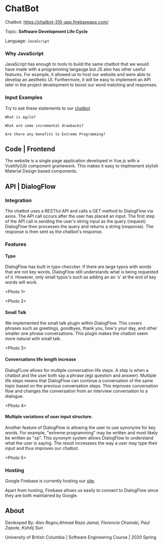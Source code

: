 
# ChatBot 

Chatbot: https://chatbot-310-app.firebaseapp.com/

Topic: **Software Development Life Cycle**

Language: ``` JavaScript ```

### Why JavaScript 
JavaScript has enough to tools to build the same chatbot that we would have made with a programming langauge but JS also has other useful features. For example, it allowed us to host our website and were able to develop an aesthetic UI. Furthermore, it will be easy to implement an API later in the project development to boost our word matching and responses.

### Input Examples
Try to ask these statements to our [chatbot](https://chatbot-310-app.firebaseapp.com/)

```
What is agile?
```
```
What are some incremental drawbacks?
```
```
Are there any benefits to Extreme Programming?
```


## Code | Frontend

The website is a single page application developed in Vue.js with a Vuetify(UI) component gramework. This makes it easy to implmenent stylish Material Design based components.

## API | DialogFlow  

### Integration

The chatbot uses a RESTful API and calls a GET method to DialogFlow via axios. The API call occurs after the user has placed an input. The first step of the API call is sending the user's string input as the query (request). DialogFlow then processes the query and returns a string (response). The response is then sent as the chatbot's response.

### Features

#### Typo 

DialogFlow has built in typo checcker. If there are large typos with words that are not key words, DialogFlow still understands what is being requested of it. However, only small typos's such as adding an an 's' at the end of key words will work.

<Photo 1>

<Photo 2>

#### Small Talk

We implemented the small talk plugin within DialogFlow. This covers phrases such as greetings, goodbyes, thank you, how's your day, and other smaller one phrase conversations. This plugin makes the chatbot seem more natural with small talk.

<Photo 3>

#### Conversations life length increase

DialogFLow allows for multiple conversation life steps. A step is when a chatbot and the user both say a phrase (eg) question and answer). Multiple life steps means that DialogFlow can continue a conversation of the same topic based on the previous conversation steps. This improves conversation flow and changes the conversation from an interview conversation to a dialogue.

<Photo 4>

#### Multiple variations of user input structure.

Another feature of DialogFlow is allowing the user to use synonyms for key words. For example, "extreme programming" may be written and most likely be written as "xp". This synonym system allows DialogFlow to understand what the user is saying. The result incresases the way a user may type their input and thus improves our chatbot. 

<Photo 5>

### Hosting

Google Firebase is currently hosting our [site](https://chatbot-310-app.firebaseapp.com/).

Apart from hosting, Firebase allows us easily to connect to DialogFlow since they are both maintained by Google.

## About

Devleoped By: *Alex Rogov,Ahmad Raza Jamal, Florencia Chomski, Paul Zapote, Kshitij Suri*

University of British Columbia | Software Engineering Course | 2020 Spring





